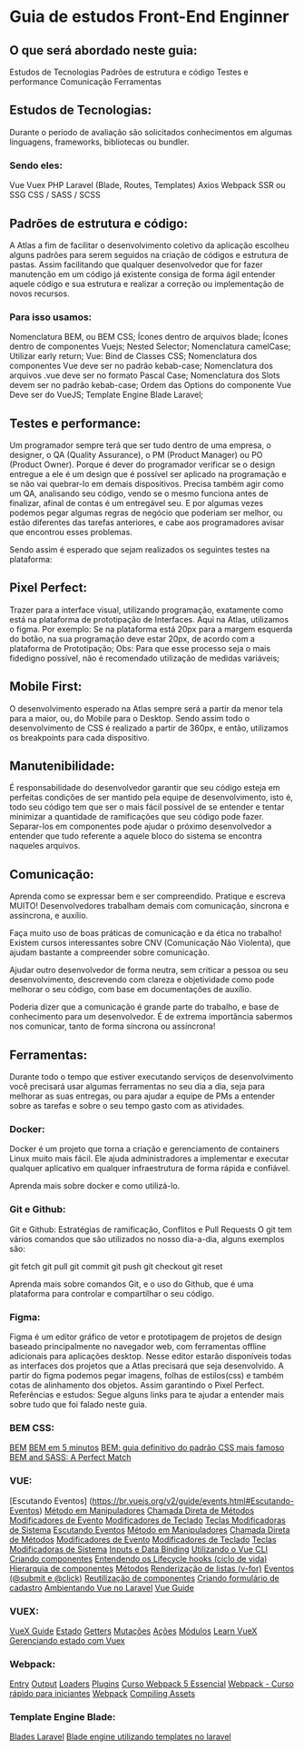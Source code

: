 # Guia de estudos Front-End Enginner

## O que será abordado neste guia:
Estudos de Tecnologias
Padrões de estrutura e código
Testes e performance
Comunicação
Ferramentas

## Estudos de Tecnologias:
Durante o período de avaliação são solicitados conhecimentos em algumas linguagens, frameworks, bibliotecas ou bundler.

### Sendo eles:
Vue
Vuex
PHP
Laravel (Blade, Routes, Templates)
Axios
Webpack
SSR ou SSG
CSS / SASS / SCSS

## Padrões de estrutura e código:
A Atlas a fim de facilitar o desenvolvimento coletivo da aplicação escolheu alguns padrões para serem seguidos na criação de códigos e estrutura de pastas. Assim facilitando que qualquer desenvolvedor que for fazer manutenção em um código já existente consiga de forma ágil entender aquele código e sua estrutura e realizar a correção ou implementação de novos recursos.

### Para isso usamos:
Nomenclatura BEM, ou BEM CSS;
Ícones dentro de arquivos blade;
Ícones dentro de componentes Vuejs;
Nested Selector;
Nomenclatura camelCase;
Utilizar early return;
Vue: Bind de Classes CSS;
Nomenclatura dos componentes Vue deve ser no padrão kebab-case;
Nomenclatura dos arquivos .vue deve ser no formato Pascal Case;
Nomenclatura dos Slots devem ser no padrão kebab-case;
Ordem das Options do componente Vue Deve ser do VueJS;
Template Engine Blade Laravel;


## Testes e performance:
Um programador sempre terá que ser tudo dentro de uma empresa, o designer, o QA (Quality Assurance), o PM (Product Manager) ou PO (Product Owner). Porque é dever do programador verificar se o design entregue a ele é um design que é possível ser aplicado na programação e se não vai quebrar-lo em demais dispositivos. Precisa também agir como um QA, analisando seu código, vendo se o mesmo funciona antes de finalizar, afinal de contas é um entregável seu. E por algumas vezes podemos pegar algumas regras de negócio que poderiam ser melhor, ou estão diferentes das tarefas anteriores, e cabe aos programadores avisar que encontrou esses problemas.

Sendo assim é esperado que sejam realizados os seguintes testes na plataforma:

## Pixel Perfect:
Trazer para a interface visual, utilizando programação, exatamente como está na plataforma de prototipação de Interfaces. Aqui na Atlas, utilizamos o figma. 
Por exemplo: Se na plataforma está 20px para a margem esquerda do botão, na sua programação deve estar 20px, de acordo com a plataforma de Prototipação;
Obs: Para que esse processo seja o mais fidedigno possível, não é recomendado utilização de medidas variáveis;

## Mobile First:
O desenvolvimento esperado na Atlas sempre será a partir da menor tela para a maior, ou, do Mobile para o Desktop. Sendo assim todo o desenvolvimento de CSS é realizado a partir de 360px, e então, utilizamos os breakpoints para cada dispositivo.

## Manutenibilidade:
É responsabilidade do desenvolvedor garantir que seu código esteja em perfeitas condições de ser mantido pela equipe de desenvolvimento, isto é, todo seu código tem que ser o mais fácil possível de se entender e tentar minimizar a quantidade de ramificações que seu código pode fazer. Separar-los em componentes pode ajudar o próximo desenvolvedor a entender que tudo referente a aquele bloco do sistema se encontra naqueles arquivos.

## Comunicação:
Aprenda como se expressar bem e ser compreendido. Pratique e escreva MUITO!
Desenvolvedores trabalham demais com comunicação, síncrona e assíncrona, e auxílio.

Faça muito uso de boas práticas de comunicação e da ética no trabalho!
Existem cursos interessantes sobre CNV (Comunicação Não Violenta), que ajudam bastante a compreender sobre comunicação.

Ajudar outro desenvolvedor de forma neutra, sem criticar a pessoa ou seu desenvolvimento, descrevendo com clareza e objetividade como pode melhorar o seu código, com base em documentações de auxílio.

Poderia dizer que a comunicação é grande parte do trabalho, e base de conhecimento para um desenvolvedor. É de extrema importância sabermos nos comunicar, tanto de forma síncrona ou assíncrona!

## Ferramentas:
Durante todo o tempo que estiver executando serviços de desenvolvimento você precisará usar algumas ferramentas no seu dia a dia, seja para melhorar as suas entregas, ou para ajudar a equipe de PMs a entender sobre as tarefas e sobre o seu tempo gasto com as atividades.

### Docker:
Docker é um projeto que torna a criação e gerenciamento de containers Linux muito mais fácil. Ele ajuda administradores a implementar e executar qualquer aplicativo em qualquer infraestrutura de forma rápida e confiável.

Aprenda mais sobre docker e como utilizá-lo.

### Git e Github:
Git e Github: Estratégias de ramificação, Conflitos e Pull Requests
O git tem vários comandos que são utilizados no nosso dia-a-dia, alguns exemplos são:

git fetch
git pull
git commit
git push
git checkout
git reset

Aprenda mais sobre comandos Git, e o uso do Github, que é uma plataforma para controlar e compartilhar o seu código.

### Figma:
Figma é um editor gráfico de vetor e prototipagem de projetos de design baseado principalmente no navegador web, com ferramentas offline adicionais para aplicações desktop.
Nesse editor estarão disponíveis todas as interfaces dos projetos que a Atlas precisará que seja desenvolvido. A partir do figma podemos pegar imagens, folhas de estilos(css) e também cotas de alinhamento dos objetos. Assim garantindo o Pixel Perfect.
Referências e estudos:
Segue alguns links para te ajudar a entender mais sobre tudo que foi falado neste guia.

### BEM CSS: 
[BEM](http://getbem.com/introduction/)
[BEM em 5 minutos](https://medium.com/trainingcenter/bem-em-5min-f5c80fd23439)
[BEM: guia definitivo do padrão CSS mais famoso](https://desenvolvimentoparaweb.com/css/bem/)
[BEM and SASS: A Perfect Match](https://andrew-barnes.medium.com/bem-and-sass-a-perfect-match-5e48d9bc3894)
 
### VUE:
[Escutando Eventos] (https://br.vuejs.org/v2/guide/events.html#Escutando-Eventos)
[Método em Manipuladores](https://br.vuejs.org/v2/guide/events.html#Metodos-em-Manipuladores)
[Chamada Direta de Métodos](https://br.vuejs.org/v2/guide/events.html#Chamada-Direta-de-Metodos)
[Modificadores de Evento](https://br.vuejs.org/v2/guide/events.html#Modificadores-de-Evento)
[Modificadores de Teclado](https://br.vuejs.org/v2/guide/events.html#Modificadores-de-Teclado)
[Teclas Modificadoras de Sistema](https://br.vuejs.org/v2/guide/events.html#Teclas-Modificadoras-de-Sistema)
[Escutando Eventos](https://br.vuejs.org/v2/guide/events.html#Escutando-Eventos)
[Método em Manipuladores](https://br.vuejs.org/v2/guide/events.html#Metodos-em-Manipuladores)
[Chamada Direta de Métodos](https://br.vuejs.org/v2/guide/events.html#Chamada-Direta-de-Metodos)
[Modificadores de Evento](https://br.vuejs.org/v2/guide/events.html#Modificadores-de-Evento)
[Modificadores de Teclado](https://br.vuejs.org/v2/guide/events.html#Modificadores-de-Teclado)
[Teclas Modificadoras de Sistema](https://br.vuejs.org/v2/guide/events.html#Teclas-Modificadoras-de-Sistema)
[Inputs e Data Binding](https://www.youtube.com/watch?v=bdD04cHOKfY)
[Utilizando o Vue CLI](https://www.youtube.com/watch?v=yrxG24n1oXI)
[Criando componentes](https://www.youtube.com/watch?v=ec046jmrgXQ)
[Entendendo os Lifecycle hooks (ciclo de vida)](https://www.youtube.com/watch?v=yzXOZZQPSeM)
[Hierarquia de componentes](https://www.youtube.com/watch?v=H5PopRSJBTY&list=RDCMUCDoFiMhpOnLFq1uG4RL4)
[Métodos](https://www.youtube.com/watch?v=745aPtV_W60&list=RDCMUCDoFiMhpOnLFq1uG4RL4xag)
[Renderização de listas (v-for)](https://www.youtube.com/watch?v=GvGYlBYtlAk&list=RDCMUCDoFiMhpOnLFq1uG4RL4)
[Eventos (@submit e @click)](https://www.youtube.com/watch?v=h8Z-pRhe-dw&list=RDCMUCDoFiMhpOnLFq1uG4RL4)
[Reutilização de componentes](https://www.youtube.com/watch?v=njcYIgHhFMc&list=RDCMUCDoFiMhpOnLFq1uG4RL4)
[Criando formulário de cadastro](https://www.youtube.com/watch?v=mCfqTo9LdL8&list=RDCMUCDoFiMhpOnLFq1uG4RL4)
[Ambientando Vue no Laravel](https://www.youtube.com/watch?v=NtM9B12lARw)
[Vue Guide](https://br.vuejs.org/v2/guide/)
 
### VUEX:
[VueX Guide](https://vuex.vuejs.org/)
[Estado](https://vuex.vuejs.org/ptbr/guide/state.html)
[Getters](https://vuex.vuejs.org/ptbr/guide/getters.html)
[Mutações](https://vuex.vuejs.org/ptbr/guide/mutations.html)
[Ações](https://vuex.vuejs.org/ptbr/guide/actions.html)
[Módulos](https://vuex.vuejs.org/ptbr/guide/modules.html)
[Learn VueX](https://scrimba.com/learn/vuex)
[Gerenciando estado com Vuex](https://www.youtube.com/watch?v=qq8yJmXys6U)
 
### Webpack:
[Entry](https://webpack.js.org/concepts/entry-points/)
[Output](https://webpack.js.org/concepts/output/)
[Loaders](https://webpack.js.org/concepts/loaders/)
[Plugins](https://webpack.js.org/concepts/plugins/)
[Curso Webpack 5 Essencial](https://www.youtube.com/watch?v=bKk_4jtXq0Y)
[Webpack - Curso rápido para iniciantes](https://www.youtube.com/watch?v=sU3W2ZTt-8I)
[Webpack](https://webpack.js.org/)
[Compiling Assets](https://laravel.com/docs/5.7/mix)
 
### Template Engine Blade:
[Blades Laravel](https://laravel.com/docs/8.x/blade)
[Blade engine utilizando templates no laravel](https://www.devmedia.com.br/blade-engine-utilizando-templates-no-laravel/36749)
